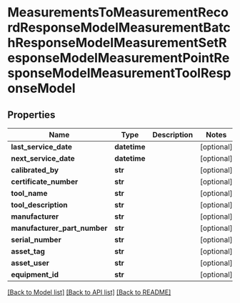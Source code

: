 # MeasurementsToMeasurementRecordResponseModelMeasurementBatchResponseModelMeasurementSetResponseModelMeasurementPointResponseModelMeasurementToolResponseModel

## Properties
Name | Type | Description | Notes
------------ | ------------- | ------------- | -------------
**last_service_date** | **datetime** |  | [optional] 
**next_service_date** | **datetime** |  | [optional] 
**calibrated_by** | **str** |  | [optional] 
**certificate_number** | **str** |  | [optional] 
**tool_name** | **str** |  | [optional] 
**tool_description** | **str** |  | [optional] 
**manufacturer** | **str** |  | [optional] 
**manufacturer_part_number** | **str** |  | [optional] 
**serial_number** | **str** |  | [optional] 
**asset_tag** | **str** |  | [optional] 
**asset_user** | **str** |  | [optional] 
**equipment_id** | **str** |  | [optional] 

[[Back to Model list]](../README.md#documentation-for-models) [[Back to API list]](../README.md#documentation-for-api-endpoints) [[Back to README]](../README.md)


